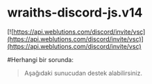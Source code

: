 # wraiths-discord-js.v14
[![https://api.weblutions.com/discord/invite/vsc](https://api.weblutions.com/discord/invite/vsc)](https://api.weblutions.com/discord/invite/vsc)

#Herhangi bir sorunda:
> ⁠Aşağıdaki sunucudan destek alabilirsiniz.
